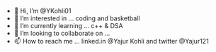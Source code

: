 - 👋 Hi, I’m @YKohli01
- 👀 I’m interested in ... coding and basketball
- 🌱 I’m currently learning ... c++ & DSA 
- 💞️ I’m looking to collaborate on ...
- 📫 How to reach me ... linked.in @Yajur Kohli and twitter @Yajur121

<!---
YKohli01/YKohli01 is a ✨ special ✨ repository because its `README.md` (this file) appears on your GitHub profile.
You can click the Preview link to take a look at your changes.
--->
